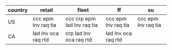 |country|retail|fleet|ff|su|
|-|-|-|-|-|
| US      | ccc epm lnv raq tia | ccc crp epm lad lnv raq tia | ccc epm lnv raq tia | ccc epm lnv raq tia |
| CA      | lad lnv oca raq rtd | crp lad lnv oca raq rtd     | lad lnv oca raq rtd |                     |

